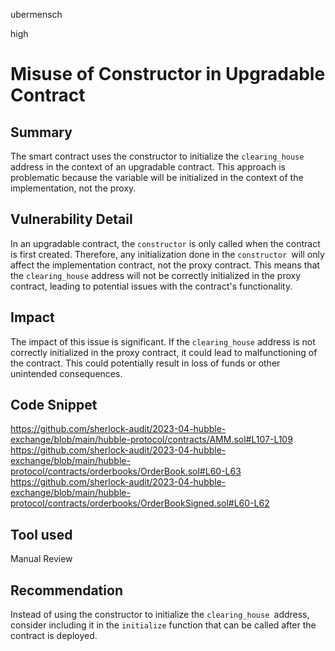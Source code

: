 ubermensch

high

# Misuse of Constructor in Upgradable Contract

## Summary
The smart contract uses the constructor to initialize the `clearing_house` address in the context of an upgradable contract. This approach is problematic because the variable will be initialized in the context of the implementation, not the proxy.

## Vulnerability Detail
In an upgradable contract, the `constructor` is only called when the contract is first created. Therefore, any initialization done in the `constructor `will only affect the implementation contract, not the proxy contract. This means that the `clearing_house` address will not be correctly initialized in the proxy contract, leading to potential issues with the contract's functionality.

## Impact
The impact of this issue is significant. If the `clearing_house` address is not correctly initialized in the proxy contract, it could lead to malfunctioning of the contract. This could potentially result in loss of funds or other unintended consequences.

## Code Snippet
https://github.com/sherlock-audit/2023-04-hubble-exchange/blob/main/hubble-protocol/contracts/AMM.sol#L107-L109
https://github.com/sherlock-audit/2023-04-hubble-exchange/blob/main/hubble-protocol/contracts/orderbooks/OrderBook.sol#L60-L63
https://github.com/sherlock-audit/2023-04-hubble-exchange/blob/main/hubble-protocol/contracts/orderbooks/OrderBookSigned.sol#L60-L62

## Tool used
Manual Review

## Recommendation
Instead of using the constructor to initialize the `clearing_house `address, consider including it in the `initialize` function that can be called after the contract is deployed.